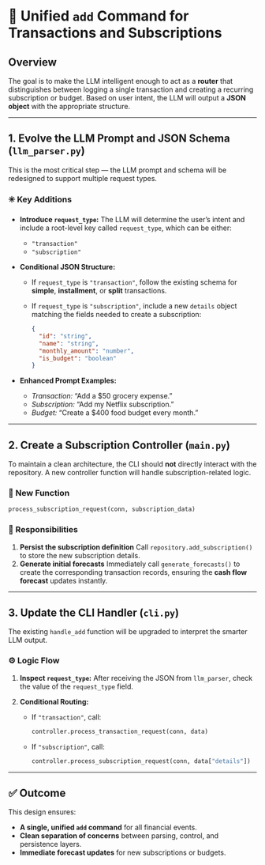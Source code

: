 # 🧩 Unified `add` Command for Transactions and Subscriptions

## Overview

The goal is to make the LLM intelligent enough to act as a **router** that distinguishes between logging a single transaction and creating a recurring subscription or budget.
Based on user intent, the LLM will output a **JSON object** with the appropriate structure.

---

## 1. Evolve the LLM Prompt and JSON Schema (`llm_parser.py`)

This is the most critical step — the LLM prompt and schema will be redesigned to support multiple request types.

### ✳️ Key Additions

* **Introduce `request_type`:**
  The LLM will determine the user’s intent and include a root-level key called `request_type`, which can be either:

  * `"transaction"`
  * `"subscription"`

* **Conditional JSON Structure:**

  * If `request_type` is `"transaction"`, follow the existing schema for **simple**, **installment**, or **split** transactions.
  * If `request_type` is `"subscription"`, include a new `details` object matching the fields needed to create a subscription:

    ```json
    {
      "id": "string",
      "name": "string",
      "monthly_amount": "number",
      "is_budget": "boolean"
    }
    ```

* **Enhanced Prompt Examples:**

  * *Transaction:* “Add a $50 grocery expense.”
  * *Subscription:* “Add my Netflix subscription.”
  * *Budget:* “Create a $400 food budget every month.”

---

## 2. Create a Subscription Controller (`main.py`)

To maintain a clean architecture, the CLI should **not** directly interact with the repository.
A new controller function will handle subscription-related logic.

### 🧠 New Function

```python
process_subscription_request(conn, subscription_data)
```

### 🧩 Responsibilities

1. **Persist the subscription definition**
   Call `repository.add_subscription()` to store the new subscription details.
2. **Generate initial forecasts**
   Immediately call `generate_forecasts()` to create the corresponding transaction records, ensuring the **cash flow forecast** updates instantly.

---

## 3. Update the CLI Handler (`cli.py`)

The existing `handle_add` function will be upgraded to interpret the smarter LLM output.

### ⚙️ Logic Flow

1. **Inspect `request_type`:**
   After receiving the JSON from `llm_parser`, check the value of the `request_type` field.
2. **Conditional Routing:**

   * If `"transaction"`, call:

     ```python
     controller.process_transaction_request(conn, data)
     ```
   * If `"subscription"`, call:

     ```python
     controller.process_subscription_request(conn, data["details"])
     ```

---

## ✅ Outcome

This design ensures:

* **A single, unified `add` command** for all financial events.
* **Clean separation of concerns** between parsing, control, and persistence layers.
* **Immediate forecast updates** for new subscriptions or budgets.
